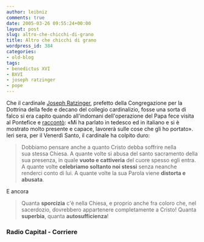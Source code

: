 ```yaml
---
author: leibniz
comments: true
date: 2005-03-26 09:55:24+00:00
layout: post
slug: altro-che-chicchi-di-grano
title: Altro che chicchi di grano
wordpress_id: 384
categories:
- old-blog
tags:
- benedictus XVI
- BXVI
- joseph ratzinger
- pope
---
```


Che il cardinale [Joseph Ratzinger](http://www.capital.it/capital/news.jsp?idContent=1027551), prefetto della Congregazione per la Dottrina della fede e decano del collegio cardinalizio, fosse una sorta di falco si era capito quando
all'indomani dell'operazione del Papa fece visita al Pontefice e [raccontò](http://www.corriere.it/Primo_Piano/Cronache/2005/03_Marzo/01/navarro.shtml): «Mi ha parlato in tedesco ed in italiano e si è mostrato molto presente e capace, lavorerà sulle cose che gli ho portato». Ieri sera, per il Venerdì Santo, il cardinale ha colpito duro:


> Dobbiamo pensare anche a quanto Cristo debba soffrire nella sua stessa Chiesa. A quante volte si abusa del santo sacramento della sua presenza, in quale **vuoto e cattiveria** del cuore spesso egli entra. A quante volte **celebriamo soltanto noi stessi** senza neanche renderci conto di lui. A quante volte la sua Parola viene **distorta e abusata**.


E ancora


> Quanta **sporcizia** c'è nella Chiesa, e proprio anche fra coloro che, nel sacerdozio, dovrebbero appartenere completamente a Cristo! Quanta **superbia**, quanta **autosufficienza**!




### Radio Capital - Corriere
